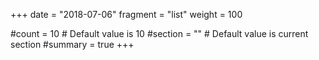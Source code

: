 +++
date = "2018-07-06"
fragment = "list"
weight = 100

#count = 10 # Default value is 10
#section = "" # Default value is current section
#summary = true
+++
